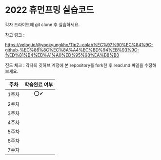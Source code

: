 # 2022 휴먼프밍 실습코드

각자 드라이브에 git clone 후 실습하세요.

참고 링크 : 

https://velog.io/@yookyungkho/Tip2.-colab%EC%97%90%EC%84%9C-github-%EC%86%8C%EC%8A%A4%EC%BD%94%EB%93%9C-%ED%81%B4%EB%A1%A0%ED%95%98%EA%B8%B0


진도 체크
: 각자의 깃허브 계정에 본 repository를 fork한 후 read.md 파일을 수정해보세요.

| 주차  | 학습완료 여부 |
| :---: | :-----------: |
| 1주차 |      ⭕✔       |
| 2주차 |               |
| 3주차 |               |
| 4주차 |               |
| 5주차 |               |
| 6주차 |               |
| 7주차 |               |

